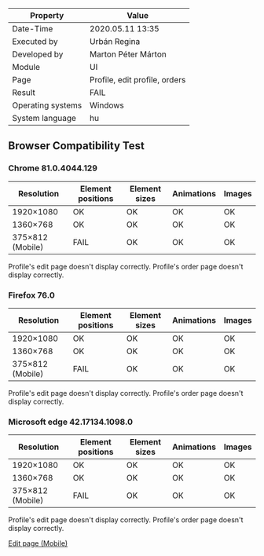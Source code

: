 ﻿| Property | Value |
| -- | -- |
| Date-Time | 2020.05.11 13:35 |
| Executed by | Urbán Regina |
|Developed by |  Marton Péter Márton  |
| Module | UI |
| Page |  Profile, edit profile, orders |
| Result |  FAIL |
| Operating systems | Windows |
| System language | hu |

## Browser Compatibility Test

### Chrome 81.0.4044.129
|	Resolution  | Element positions | Element sizes | Animations | Images |
| -- | -- | --| --| -- |
| 1920×1080 | OK | OK |  OK |  OK | 
|  1360×768 |   OK | OK |  OK |  OK | 
|   375×812 (Mobile) |   FAIL | OK |  OK |  OK |

Profile's edit page doesn't display correctly.
Profile's order page doesn't display correctly.

### Firefox 76.0 
|	Resolution  | Element positions | Element sizes | Animations | Images |
| -- | -- | --| --| -- |
| 1920×1080 | OK | OK |  OK |  OK | 
|  1360×768 |   OK | OK |  OK |  OK | 
|   375×812 (Mobile) |   FAIL | OK |  OK |  OK |

Profile's edit page doesn't display correctly.
Profile's order page doesn't display correctly.

### Microsoft edge 42.17134.1098.0
|	Resolution  | Element positions | Element sizes | Animations | Images |
| -- | -- | --| --| -- |
| 1920×1080 | OK | OK |  OK |  OK | 
|  1360×768 |   OK | OK |  OK |  OK | 
|   375×812 (Mobile) |   FAIL | OK |  OK |  OK |

Profile's edit page doesn't display correctly.
Profile's order page doesn't display correctly.

[Edit page (Mobile)](https://github.com/dombidav/afp2_web/raw/master/test/Compatibility/Profile_2020-05-11/edit.png)
